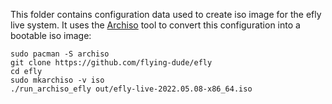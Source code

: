 This folder contains configuration data used to create iso image for the efly live system. It uses the [Archiso](https://wiki.archlinux.org/title/Archiso) tool to convert this configuration into a bootable iso image:

```
sudo pacman -S archiso
git clone https://github.com/flying-dude/efly
cd efly
sudo mkarchiso -v iso
./run_archiso_efly out/efly-live-2022.05.08-x86_64.iso
```
